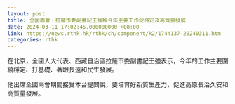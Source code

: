 ```yaml
---
layout: post
title: 全國兩會｜拉薩市委副書記王強稱今年主要工作促穩定及高質量發展
date: 2024-03-11 17:02:45.000000000 +08:00
link: https://news.rthk.hk/rthk/ch/component/k2/1744137-20240311.htm
categories: rthk
---
```


在北京，全國人大代表、西藏自治區拉薩市委副書記王強表示，今年的工作主要圍繞穩定、打基礎、著眼長遠和民生發展。

他出席全國兩會期間接受本台提問說，要培育好新質生產力，促進高原長治久安和高質量發展。
